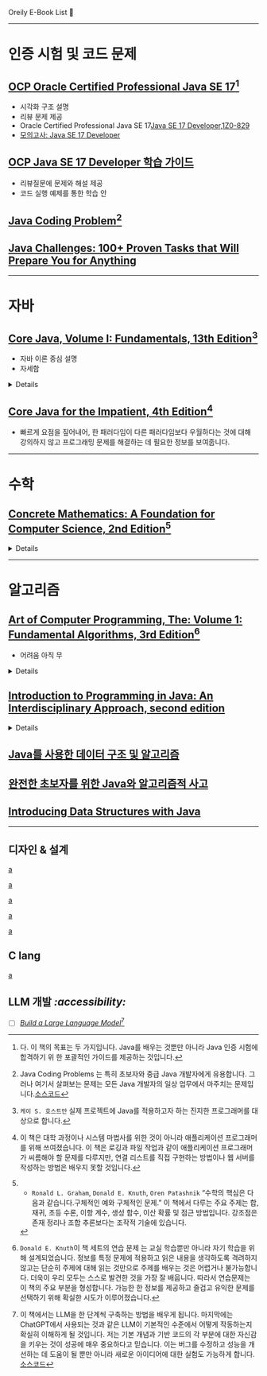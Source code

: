 Oreily E-Book List 📖

---
# 인증 시험 및 코드 문제
## [OCP Oracle Certified Professional Java SE 17](https://learning.oreilly.com/library/view/ocp-oracle-certified/9780137993857/ch01.xhtml#sec1_1)[^1]
- 시각화 구조 설명
- 리뷰 문제 제공
- Oracle Certified Professional Java SE 17[Java SE 17 Developer,1Z0-829](https://learning.oreilly.com/library/view/ocp-oracle-certified/9780137993857/appb.xhtml)
- [모의고사: Java SE 17 Developer](https://learning.oreilly.com/library/view/ocp-oracle-certified/9780137993857/appe.xhtml)

[^1]: 다. 이 책의 목표는 두 가지입니다. Java를 배우는 것뿐만 아니라 Java 인증 시험에 합격하기 위
한 포괄적인 가이드를 제공하는 것입니다.

## [OCP Java SE 17 Developer 학습 가이드](https://learning.oreilly.com/library/view/ocp-oracle-certified/9781119864585/f07.xhtml#head-2-289)
- 리뷰질문에 문제와 해설 제공
- 코드 실행 예제를 통한 학습 안



## [Java Coding Problem](https://learning.oreilly.com/library/view/java-coding-problems/9781789801415/669348bf-970b-43cf-8330-1f692c6f7c75.xhtml)[^코딩문제]
[^코딩문제]: Java Coding Problems 는 특히 초보자와 중급 Java 개발자에게 유용합니다. 그러나 여기서 살펴보는 문제는 모든 Java 개발자의 일상 업무에서 마주치는 문제입니다.[소스코드](https://github.com/PacktPublishing/Java-Coding-Problems/blob/master/Chapter01/P01_CountDuplicateCharacters/src/modern/challenge/Strings.java) 

## [Java Challenges: 100+ Proven Tasks that Will Prepare You for Anything](https://learning.oreilly.com/library/view/java-challenges-100/9781484273951/html/519691_1_En_2_Chapter.xhtml)


---

# 자바 

## [Core Java, Volume I: Fundamentals, 13th Edition](https://learning.oreilly.com/library/view/core-java-volume/9780135328385/v1/ch1/index.xhtml#ch01lev1sec1)[^java.lang.0]
[^java.lang.0]: `케이 S. 호스트만` 실제 프로젝트에 Java를 적용하고자 하는 진지한 프로그래머를 대상으로 합니다. 
- 자바 이론 중심 설명
- 자세함

<details>
  
### 1 자바 소개
- 1.1. 프로그래밍 플랫폼으로서의 Java
- 1.2. Java "백서" 유행어
- 1.3. 자바 애플릿과 인터넷
- 1.4. 자바의 간략한 역사
- 1.5. Java에 대한 일반적인 오해
### 2 자바 프로그래밍 환경
- 2.1. Java 개발 키트 설치
- 2.2. 명령줄 도구 사용
- 2.3. 통합 개발 환경 사용
- 2.4. 제이쉘
###  3 Java의 기본 프로그래밍 구조
- 3.1. 간단한 자바 프로그램
- 3.2. 코멘트
- 3.3. 데이터 유형
- 3.4. 변수와 상수
- 3.5. 운영자
- 3.6. 문자열
- 3.7. 입력 및 출력
- 3.8. 제어 흐름
- 3.9. 큰 숫자
- 3.10. 배열
### 4 객체와 클래스
- 4.1. 객체 지향 프로그래밍 소개
- 4.2. 미리 정의된 클래스 사용
- 4.3. 자신의 클래스 정의하기
- 4.4. 정적 필드 및 메서드
- 4.5. 메서드 매개변수
- 4.6. 객체 생성
- 4.7. 기록
- 4.8. 패키지
- 4.9. JAR 파일
- 4.10. 문서 주석
- 4.11. 클래스 디자인 힌트
### 5 상속
- 5.1. 클래스, 슈퍼클래스, 서브클래스
- 5.2. Object: 우주적 초강대
- 5.3. 일반 배열 목록
- 5.4. 객체 래퍼 및 자동 박싱
- 5.5. 가변 개수의 인수를 갖는 메서드
- 5.6. 추상 클래스
- 5.7. 열거형 클래스
- 5.8. 봉인된 클래스
- 5.9. 패턴 매칭
- 5.10. 반성
- 5.11. 상속을 위한 디자인 힌트
### 6 인터페이스, 람다 표현식 및 내부 클래스
- 6.1. 인터페이스
- 6.2. 람다 표현식
- 6.3. 내부 클래스
- 6.4. 서비스 로더
- 6.5. 프록시
### 7 예외, 어설션 및 로깅
- 7.1. 오류 처리
- 7.2. 예외 포착
- 7.3. 예외 사용을 위한 팁
- 7.4. 어설션 사용
- 7.5. 로깅
- 7.6. 디버깅 팁
### 8 제네릭 프로그래밍
- 8.1. 제네릭 프로그래밍의 이유는 무엇인가?
- 8.2. 간단한 제네릭 클래스 정의
- 8.3. 일반 메서드
- 8.4. 유형 변수의 경계
- 8.5. 일반 코드와 가상 머신
- 8.6. 제네릭 타입에 대한 상속 규칙
- 8.7. 와일드카드 유형
- 8.8. 제한 및 한계
- 8.9. 반사 및 제네릭
### 9 컬렉션
- 9.1. 자바 컬렉션 프레임워크
- 9.2. 컬렉션 프레임워크의 인터페이스
- 9.3. 구체적 컬렉션
- 9.4. 지도
- 9.5. 복사 및 뷰
- 9.6. 알고리즘
- 9.7. 레거시 컬렉션
### 10 동시성
- 10.1. 스레드 실행
- 10.2. 스레드 상태
- 10.3. 스레드 속성
- 10.4. 작업 조정
- 10.5. 동기화
- 10.6. 스레드 안전 컬렉션
- 10.7. 비동기 계산
- 10.8. 프로세스
### 11 주석
- 11.1. 주석 사용
- 11.2. 주석 정의
- 11.3. Java API의 주석
- 11.4. 런타임에 주석 처리
- 11.5. 소스 수준 주석 처리
- 11.6. 바이트코드 엔지니어링
### 12 Java 플랫폼 모듈 시스템
- 12.1. 모듈 개념
- 12.2. 모듈 명명
- 12.3. 모듈형 "Hello, World!" 프로그램
- 12.4. 모듈 요구
- 12.5. 패키지 내보내기
- 12.6. 모듈형 JAR
- 12.7. 모듈 및 반사적 접근
- 12.8. 자동 모듈
- 12.9. 이름 없는 모듈
- 12.10. 마이그레이션을 위한 명령줄 플래그
- 12.11. 전이적 및 정적 요구 사항
- 12.12. 자격 있는 수출 및 개방
- 12.13. 서비스 로딩
- 12.14. 모듈 작업을 위한 도구
</details>


## [Core Java for the Impatient, 4th Edition](https://learning.oreilly.com/library/view/core-java-for/9780135404522/html/ch1/index.xhtml#ch1.1.1)[^java.lang.1]
[^java.lang.1]: 이 책은 대학 과정이나 시스템 마법사를 위한 것이 아니라 애플리케이션 프로그래머를 위해 쓰여졌습니다. 이 책은 로깅과 파일 작업과 같이 애플리케이션 프로그래머가 씨름해야 할 문제를 다루지만, 연결 리스트를 직접 구현하는 방법이나 웹 서버를 작성하는 방법은 배우지 못할 것입니다.
- 빠르게 요점을 짚어내어, 한 패러다임이 다른 패러다임보다 우월하다는 것에 대해 강의하지 않고 프로그래밍 문제를 해결하는 데 필요한 정보를 보여줍니다.


---

# 수학

## [Concrete Mathematics: A Foundation for Computer Science, 2nd Edition](https://learning.oreilly.com/library/view/concrete-mathematics-a/9780134389974/ch01.xhtml#ch01lev1sec1)[^math.cs.1]
[^math.cs.1]: - `Ronald L. Graham`, `Donald E. Knuth`, `Oren Patashnik` “수학의 핵심은 다음과 같습니다.구체적인 예와 구체적인 문제.”   이 책에서 다루는 주요 주제는 합, 재귀, 초등 수론, 이항 계수, 생성 함수, 이산 확률 및 점근 방법입니다. 강조점은 존재 정리나 조합 추론보다는 조작적 기술에 있습니다.
<details>

###  1 반복되는 문제
  - 1.1 하노이의 탑
  - 1.2 평면의 선
  - 1.3 요세푸스 문제

###  2 합계
  - 2.1 표기법
  - 2.2 합과 반복
  - 2.3 합계 조작
  - 2.4 다중 합계
  - 2.5 일반적인 방법
  - 2.6 유한 미적분과 무한 미적분
  - 2.7 무한 합

###  3 정수 함수
  - 3.1 바닥 및 천장
  - 3.2 바닥/천장 적용
  - 3.3 바닥/천장 반복
  - 3.4 'mod': 이진 연산
  - 3.5 바닥/천장 합계
    
###  4 수론
  - 4.1 나누기 가능성
  - 4.2 소수
  - 4.3 주요 예
  - 4.4 요인 요인
  - 4.5 상대적 우선성
  - 4.6 'mod': 일치 관계
  - 4.7 독립 잔류물
  - 4.8 추가 응용 프로그램
  - 4.9 파이와 무
   
###  5 이항 계수
  - 5.1 기본 정체성
  - 5.2 기본 연습
  - 5.3 무역의 비법
  - 5.4 생성 함수
  - 5.5 초기하(Hypergeometric) 함수
  - 5.6 초기하(Hypergeometric) 변환
  - 5.7 부분 초기하(Hypergeometric) 합
  - 5.8 기계적 합산

###  6 특별한 숫자
  - 6.1 스털링 수
  - 6.2 오일러 수
  - 6.3 고조파 수
  - 6.4 고조파 합산
  - 6.5 베르누이 수
  - 6.6 피보나치 수열
  - 6.7 연속체

###  7 생성 함수
  - 7.1 도미노 이론과 변화
  - 7.2 기본 기동
  - 7.3 재귀 문제 해결
   - 7.4 특수 생성 함수
  - 7.5 합성곱
  - 7.6 지수 생성 함수
  - 7.7 디리클레 생성 함수

###  8 이산 확률
  - 8.1 정의
  - 8.2 평균과 분산
  - 8.3 확률 생성 함수
  - 8.4 동전 던지기
  - 8.5 해싱

###  9 점근선
  - 9.1 계층 구조
  - 9.2 O 표기법
  - 9.3 O 조작
  - 9.4 두 가지 점근적 트릭
  - 9.5 오일러의 합 공식
  - 9.6 최종 요약
## Append  
- A 연습문제에 대한 답변
- B 참고문헌
- 연습을 위한 C 학점

</details>

---
# 알고리즘

## [Art of Computer Programming, The: Volume 1: Fundamental Algorithms, 3rd Edition](https://learning.oreilly.com/library/view/art-of-computer/9780321635754/ch01.xhtml#ch01lev1sec1)[^alg.java.1]
[^alg.java.1]: `Donald E. Knuth`이 책 세트의 연습 문제 는 교실 학습뿐만 아니라 자기 학습을 위해 설계되었습니다. 정보를 특정 문제에 적용하고 읽은 내용을 생각하도록 격려하지 않고는 단순히 주제에 대해 읽는 것만으로 주제를 배우는 것은 어렵거나 불가능합니다. 더욱이 우리 모두는 스스로 발견한 것을 가장 잘 배웁니다. 따라서 연습문제는 이 책의 주요 부분을 형성합니다. 가능한 한 정보를 제공하고 즐겁고 유익한 문제를 선택하기 위해 확실한 시도가 이루어졌습니다.
- 어려움 아직 무
<details>

### 제1권.기본 알고리즘
  - 1장. 기본 개념
  - 2장. 정보구조
</details>


## [Introduction to Programming in Java: An Interdisciplinary Approach, second edition](https://learning.oreilly.com/library/view/introduction-to-programming/9780134512389/ch01.xhtml#ch01lev1sec1)

<details>
  
### 1—프로그래밍의 요소
- 1.1 첫 번째 프로그램
- 1.2 내장된 데이터 유형
- 1.3 조건문과 루프
- 1.4 배열
- 1.5 입력 및 출력
- 1.6 사례 연구: 랜덤 웹 서퍼

### 2—기능 및 모듈
- 2.1 함수 정의
- 2.2 라이브러리 및 클라이언트
- 2.3 재귀
- 2.4 사례 연구: 침투

### 3—객체 지향 프로그래밍
- 3.1 데이터 유형 사용
- 3.2 데이터 유형 생성
- 3.3 데이터 유형 설계
- 3.4 사례 연구: N-Body 시뮬레이션

### 4—알고리즘과 데이터 구조
- 4.1 성능
- 4.2 정렬 및 검색
- 4.3 스택과 큐
- 4.4 심볼 테이블
- 4.5 사례 연구: 소규모 세계 현상
</details>


## [Java를 사용한 데이터 구조 및 알고리즘](https://learning.oreilly.com/library/view/data-structures-and/9780763757564/chap01.xhtml#section_1.3.5)

## [완전한 초보자를 위한 Java와 알고리즘적 사고](https://learning.oreilly.com/library/view/java-and-algorithmic/9781836200130/chapter04.html)

## [Introducing Data Structures with Java ](https://learning.oreilly.com/library/view/introducing-data-structures/9788131758649/xhtml/chapter009.xhtml#ch9sec3-2)


---
## 디자인 & 설계

[ a](https://learning.oreilly.com/library/view/design-patterns-elements/0201633612/ch01.html)

[ a](https://learning.oreilly.com/library/view/principles-of-web/9780137355754/ch01.xhtml#ch01)

[ a](https://learning.oreilly.com/library/view/sql-queries-for/9780134858432/ch1.xhtml#ch1)

[ a](https://learning.oreilly.com/library/view/domain-driven-design-tackling/0321125215/part01.html)

[ a](https://learning.oreilly.com/library/view/implementing-domain-driven-design/9780133039900/ch01.html)



## C lang

[ a](https://learning.oreilly.com/library/view/programming-in-c/9780132781206/ch01.xhtml)




## LLM 개발 _:accessibility:_

  - [ ] [_Build a Large Language Model_](https://learning.oreilly.com/library/view/build-a-large/9781633437166/OEBPS/Text/chapter-2.html#p9)[^2]

[^2]: 이 책에서는 LLM을 한 단계씩 구축하는 방법을 배우게 됩니다. 마지막에는 ChatGPT에서 사용되는 것과 같은 LLM이 기본적인 수준에서 어떻게 작동하는지 확실히 이해하게 될 것입니다. 저는 기본 개념과 기반 코드의 각 부분에 대한 자신감을 키우는 것이 성공에 매우 중요하다고 믿습니다. 이는 버그를 수정하고 성능을 개선하는 데 도움이 될 뿐만 아니라 새로운 아이디어에 대한 실험도 가능하게 합니다.[소스코드](https://github.com/rasbt/LLMs-from-scratch)

